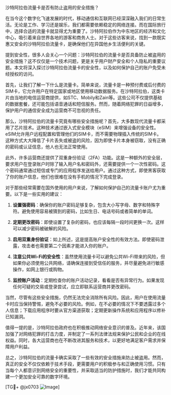 沙特阿拉伯流量卡是否有防止盗用的安全措施？

在当今这个数字化飞速发展的时代，移动通信和互联网已经深深融入我们的日常生活。无论是工作、学习还是娱乐，我们都需要依赖稳定的网络连接。而在国际旅行中，选择合适的流量卡就显得尤为重要了。沙特阿拉伯作为中东地区的经济和文化中心，吸引着来自世界各地的游客和商务人士。对于这些访客来说，找到一款既实惠又安全的沙特阿拉伯流量卡，是确保他们在异国他乡生活便利的关键。

提到安全性，很多人会关心一个问题：沙特阿拉伯的流量卡是否具备防止被盗用的安全措施？这不仅仅是一个技术问题，更是关乎用户财产安全和个人隐私的重要议题。本文将深入探讨沙特阿拉伯流量卡的安全性，以及如何保护自己的账户免受未经授权的访问。

首先，让我们了解一下什么是流量卡。简单来说，流量卡是一种预付费或后付费的SIM卡，它允许用户在特定国家或地区使用移动数据服务。在沙特阿拉伯，这类卡片由当地的电信运营商提供，如STC、Mobily和Zain等。这些公司不仅提供基础的数据套餐，还可能包括语音通话和短信服务。然而，随着网络犯罪的日益增多，保护用户的通信安全成为运营商不可忽视的责任。

那么，沙特阿拉伯的流量卡究竟有哪些安全措施呢？首先，大多数现代流量卡都采用了芯片技术。这种技术通过嵌入式安全模块（eSIM）来增强设备的安全性。eSIM允许用户远程配置和管理他们的SIM卡，而不需要物理插入传统的SIM卡。这种方式大大降低了卡片丢失或被盗的风险，因为即使卡片本身被窃取，没有正确的密码或认证信息，他人也无法正常使用。

此外，许多运营商还提供了双重身份验证（2FA）功能。这是一种额外的安全层，要求用户在登录账户时除了输入用户名和密码外，还需要提供一个一次性密码。这个密码通常通过短信或专门的应用程序发送给用户。通过这种方式，即使黑客获取了你的账户信息，他们也很难在没有手机的情况下完成登录。

对于那些经常需要在国外使用的用户来说，了解如何保护自己的流量卡账户尤为重要。以下是一些实用的建议：

1. **设置强密码**：确保你的账户密码足够复杂，包含大小写字母、数字和特殊字符。避免使用容易被猜到的密码，比如生日、电话号码或者简单的单词。

2. **定期更改密码**：即使设置了复杂的密码，也应该每隔一段时间更换一次。这样可以减少密码被破解的风险。

3. **启用双重身份验证**：如上所述，这是提高账户安全性的有效方法。即使密码泄露，攻击者也需要第二个因素才能进入你的账户。

4. **注意公共Wi-Fi的安全性**：虽然使用流量卡可以避免公共Wi-Fi带来的风险，但如果你必须使用公共网络，请确保连接到受信任的服务，并尽量避免进行敏感操作，如网上银行或购物。

5. **监控账户活动**：定期检查你的账户活动记录，看看是否有异常行为。如果发现任何可疑的交易或登录尝试，应立即联系运营商并更改密码。

当然，尽管有这些安全措施，仍然无法完全消除所有风险。因此，用户在使用流量卡时应当保持警惕，避免不必要的风险。例如，在不必要的情况下不要透露过多个人信息；下载应用程序时要从官方渠道获取；定期更新操作系统和应用程序以修补已知漏洞。

值得一提的是，沙特阿拉伯政府也在积极推动网络安全意识的普及。近年来，该国加强了对网络犯罪的打击力度，并制定了一系列法律法规来保护公民和企业的在线权益。同时，各大运营商也在不断改进其服务和技术，以更好地满足客户需求并保障用户利益。

总之，沙特阿拉伯的流量卡确实采取了一些有效的安全措施来防止被盗用。然而，真正的安全不仅仅依赖于技术手段，更需要用户的积极参与和正确使用习惯。只有当每个人都意识到网络安全的重要性，并采取适当的防护措施时，我们才能共同构建一个更加安全可靠的数字环境。

[TG💪+ @jx0703 ![Image](https://github.com/user-attachments/assets/dbca1d08-cadb-493c-b0ec-ad6f7a83f270)]